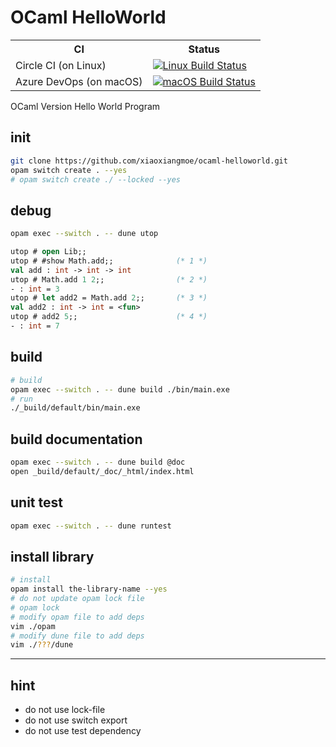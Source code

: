 # OCaml HelloWorld

<table>
  <tr>
    <th>CI</th>
    <th>Status</th>
  </tr>
  <tr>
    <td>Circle CI (on Linux)</td>
    <td>
      <a href="https://circleci.com/gh/xiaoxiangmoe/ocaml-helloworld">
        <img
          src="https://img.shields.io/circleci/project/github/xiaoxiangmoe/ocaml-helloworld.svg"
          alt="Linux Build Status"
        />
      </a>
    </td>
  </tr>
  <tr>
    <td>Azure DevOps (on macOS)</td>
    <td>
      <a href="https://dev.azure.com/xiaoxiangmoe/ocaml-helloworld/_build/latest?definitionId=1?branchName=master">
        <img
          src="https://img.shields.io/azure-devops/build/xiaoxiangmoe/ocaml-helloworld/1.svg"
          alt="macOS Build Status"
        />
      </a>
    </td>
  </tr>
</table>

OCaml Version Hello World Program

## init

```sh
git clone https://github.com/xiaoxiangmoe/ocaml-helloworld.git
opam switch create . --yes
# opam switch create ./ --locked --yes
```

## debug

```sh
opam exec --switch . -- dune utop
```

```ocaml
utop # open Lib;;
utop # #show Math.add;;              (* 1 *)
val add : int -> int -> int
utop # Math.add 1 2;;                (* 2 *)
- : int = 3
utop # let add2 = Math.add 2;;       (* 3 *)
val add2 : int -> int = <fun>
utop # add2 5;;                      (* 4 *)
- : int = 7
```

## build

```sh
# build
opam exec --switch . -- dune build ./bin/main.exe
# run
./_build/default/bin/main.exe
```

## build documentation

```sh
opam exec --switch . -- dune build @doc
open _build/default/_doc/_html/index.html
```

## unit test

```sh
opam exec --switch . -- dune runtest
```

## install library

```sh
# install
opam install the-library-name --yes
# do not update opam lock file
# opam lock
# modify opam file to add deps
vim ./opam
# modify dune file to add deps
vim ./???/dune
```

---

## hint

- do not use lock-file
- do not use switch export
- do not use test dependency
